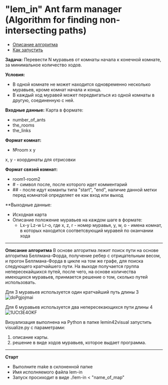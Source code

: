 # "lem_in" Ant farm manager (Algorithm for finding non-intersecting paths)
* [Описание алгоритма](#Описание_алгоритма)
* [Как запустить](#Старт)

**Задача:**
Перевести N муравьев от комнаты начала к конечной комнате, за минимальное количество ходов.

**Условия:**
* В одной комнате не может находится одновременно несколько муравьев, кроме комнат начала и конца.
* В каждый ход муравей может передвигаться из одной комнаты в другую, соединенную с ней.

**Входные данные:**
Карта в формате:
* number_of_ants
* the_rooms
* the_links

**Формат комнат:**
* №room x y

x, y - координаты для отрисовки

**Формат связей комнат:**
* room1-room2
* \# - символ после, после которого идет комментарий
* \## - после идут команты типа "start", "end", наличие данной метки перед комнатой определяет ее как вход или выход

**Выходные данные:
* Исходная карта
* Описание положение муравьев на каждом шаге в формате:
  * Lx-y Lz-w Lr-o, где x, z, r - номер муравья, y, w, o - имена комнат, в которых находится соответсвующий муравей по оканчании хода
_____
<a name="Описание_алгоритма"></a> 
**Описание алгоритма**
В основе алгоритма лежит поиск пути на основе алгоритма Беллмана-Форда, получение ребер с отрицательным весом, и прогон Беллмана-Форда в цикле на том же графе, для поиска следующего кратчайшего пути.
На выходе получается группа непересекайшихся путей, после чего, на основе количества имеющихся муравьев, принмается решение о том, сколько путей использовать.

Для 3 муравьев используется один кратчайший путь длины 3
![doPgjojmai](https://user-images.githubusercontent.com/45533581/102256885-04ad4d80-3f1d-11eb-8c93-af2ba20ccc70.gif)

Для 6 муравьев используется два непересекающихся пути длины 4
![1UCt3E4OKF](https://user-images.githubusercontent.com/45533581/102263949-07607080-3f26-11eb-9296-ecfcc42eb25e.gif)

Визуализация выполнена на Python в папке lemin42visual запустить visualize.py с параметрами:
1. описание карты.
2. решение в виде ходов муравьев, которое выдает программа.
__________
<a name="Старт"></a>
**Старт**
* Выполните make в склоненной папке
* Имя исполняемого файла lem-in
* Запуск просиходит в виде ./lem-in < "name_of_map"
